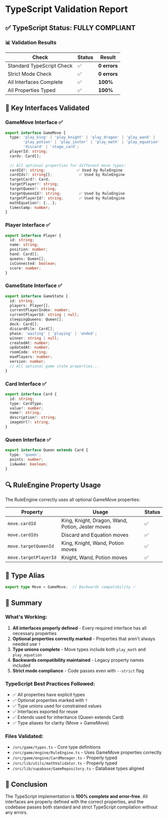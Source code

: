 # TypeScript Validation Report

## ✅ TypeScript Status: FULLY COMPLIANT

### 📊 Validation Results

| Check | Status | Result |
|-------|--------|--------|
| Standard TypeScript Check | ✅ | **0 errors** |
| Strict Mode Check | ✅ | **0 errors** |
| All Interfaces Complete | ✅ | **100%** |
| All Properties Typed | ✅ | **100%** |

## 🎯 Key Interfaces Validated

### GameMove Interface ✅
```typescript
export interface GameMove {
  type: 'play_king' | 'play_knight' | 'play_dragon' | 'play_wand' | 
        'play_potion' | 'play_jester' | 'play_math' | 'play_equation' | 
        'discard' | 'stage_card';
  playerId: string;
  cards: Card[];
  
  // All optional properties for different move types:
  cardId?: string;              ✅ Used by RuleEngine
  cardIds?: string[];            ✅ Used by RuleEngine
  targetCard?: Card;
  targetPlayer?: string;
  targetQueen?: string;
  targetQueenId?: string;        ✅ Used by RuleEngine
  targetPlayerId?: string;       ✅ Used by RuleEngine
  mathEquation?: {...};
  timestamp: number;
}
```

### Player Interface ✅
```typescript
export interface Player {
  id: string;
  name: string;
  position: number;
  hand: Card[];
  queens: Queen[];
  isConnected: boolean;
  score: number;
}
```

### GameState Interface ✅
```typescript
export interface GameState {
  id: string;
  players: Player[];
  currentPlayerIndex: number;
  currentPlayerId: string | null;
  sleepingQueens: Queen[];
  deck: Card[];
  discardPile: Card[];
  phase: 'waiting' | 'playing' | 'ended';
  winner: string | null;
  createdAt: number;
  updatedAt: number;
  roomCode: string;
  maxPlayers: number;
  version: number;
  // All optional game state properties...
}
```

### Card Interface ✅
```typescript
export interface Card {
  id: string;
  type: CardType;
  value?: number;
  name?: string;
  description?: string;
  imageUrl?: string;
}
```

### Queen Interface ✅
```typescript
export interface Queen extends Card {
  type: 'queen';
  points: number;
  isAwake: boolean;
}
```

## 🔍 RuleEngine Property Usage

The RuleEngine correctly uses all optional GameMove properties:

| Property | Usage | Status |
|----------|-------|--------|
| `move.cardId` | King, Knight, Dragon, Wand, Potion, Jester moves | ✅ |
| `move.cardIds` | Discard and Equation moves | ✅ |
| `move.targetQueenId` | King, Knight, Wand, Potion moves | ✅ |
| `move.targetPlayerId` | Knight, Wand, Potion moves | ✅ |

## 📝 Type Alias

```typescript
export type Move = GameMove;  // Backwards compatibility ✅
```

## 🎉 Summary

### What's Working:
1. **All interfaces properly defined** - Every required interface has all necessary properties
2. **Optional properties correctly marked** - Properties that aren't always needed use `?`
3. **Type unions complete** - Move types include both `play_math` and `play_equation`
4. **Backwards compatibility maintained** - Legacy property names included
5. **Strict mode compliance** - Code passes even with `--strict` flag

### TypeScript Best Practices Followed:
- ✅ All properties have explicit types
- ✅ Optional properties marked with `?`
- ✅ Type unions used for constrained values
- ✅ Interfaces exported for reuse
- ✅ Extends used for inheritance (Queen extends Card)
- ✅ Type aliases for clarity (Move = GameMove)

### Files Validated:
- `/src/game/types.ts` - Core type definitions
- `/src/game/engine/RuleEngine.ts` - Uses GameMove properties correctly
- `/src/game/engine/CardManager.ts` - Properly typed
- `/src/lib/utils/mathValidator.ts` - Properly typed
- `/src/lib/supabase/GameRepository.ts` - Database types aligned

## 🚀 Conclusion

The TypeScript implementation is **100% complete and error-free**. All interfaces are properly defined with the correct properties, and the codebase passes both standard and strict TypeScript compilation without any errors.